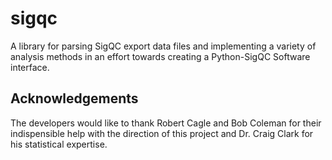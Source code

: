 # sigqc
A library for parsing SigQC export data files and implementing a variety of analysis methods in an effort towards creating a Python-SigQC Software interface.

Acknowledgements
----------------
The developers would like to thank Robert Cagle and Bob Coleman for their indispensible help with the direction of this project and Dr. Craig Clark for his statistical expertise.
